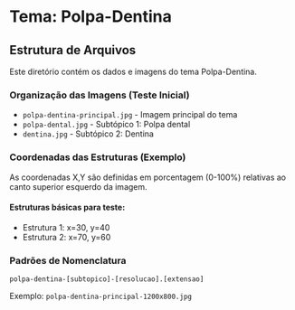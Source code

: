 # Tema: Polpa-Dentina

## Estrutura de Arquivos

Este diretório contém os dados e imagens do tema Polpa-Dentina.

### Organização das Imagens (Teste Inicial)

- `polpa-dentina-principal.jpg` - Imagem principal do tema
- `polpa-dental.jpg` - Subtópico 1: Polpa dental
- `dentina.jpg` - Subtópico 2: Dentina

### Coordenadas das Estruturas (Exemplo)

As coordenadas X,Y são definidas em porcentagem (0-100%) relativas ao canto superior esquerdo da imagem.

#### Estruturas básicas para teste:
- Estrutura 1: x=30, y=40
- Estrutura 2: x=70, y=60

### Padrões de Nomenclatura

```
polpa-dentina-[subtopico]-[resolucao].[extensao]
```

Exemplo: `polpa-dentina-principal-1200x800.jpg`
